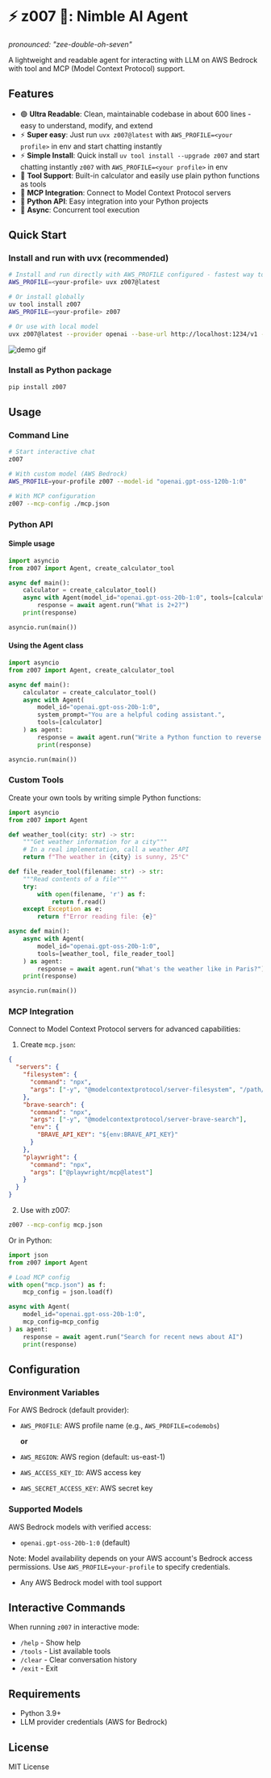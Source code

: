 # ⚡ z007 🤖: Nimble AI Agent
_pronounced: "zee-double-oh-seven"_ 

A lightweight and readable agent for interacting with LLM on AWS Bedrock with tool and MCP (Model Context Protocol) support.

## Features

- 🟢 **Ultra Readable**: Clean, maintainable codebase in about 600 lines - easy to understand, modify, and extend
- ⚡ **Super easy**: Just run `uvx z007@latest`  with `AWS_PROFILE=<your profile>` in env and start chatting instantly  
- ⚡ **Simple Install**: Quick install  `uv tool install --upgrade z007` and start chatting instantly `z007` with `AWS_PROFILE=<your profile>` in env
- 🔧 **Tool Support**: Built-in calculator and easily use plain python functions as tools
- 🔌 **MCP Integration**: Connect to Model Context Protocol servers
- 🐍 **Python API**: Easy integration into your Python projects
- 🚀 **Async**: Concurrent tool execution

## Quick Start

### Install and run with uvx (recommended)

```bash
# Install and run directly with AWS_PROFILE configured - fastest way to start!
AWS_PROFILE=<your-profile> uvx z007@latest
```

```bash
# Or install globally
uv tool install z007
AWS_PROFILE=<your-profile> z007
```

```bash
# Or use with local model
uvx z007@latest --provider openai --base-url http://localhost:1234/v1 --model openai/gpt-oss-20b
```


![demo gif](./doc/demo.gif "Optional title text")


### Install as Python package

```bash
pip install z007
```

## Usage

### Command Line

```bash
# Start interactive chat
z007

# With custom model (AWS Bedrock)
AWS_PROFILE=your-profile z007 --model-id "openai.gpt-oss-120b-1:0"

# With MCP configuration
z007 --mcp-config ./mcp.json
```

### Python API

#### Simple usage

```python
import asyncio
from z007 import Agent, create_calculator_tool

async def main():
    calculator = create_calculator_tool()
    async with Agent(model_id="openai.gpt-oss-20b-1:0", tools=[calculator]) as agent:
        response = await agent.run("What is 2+2?")
    print(response)

asyncio.run(main())
```

#### Using the Agent class

```python
import asyncio
from z007 import Agent, create_calculator_tool

async def main():
    calculator = create_calculator_tool()
    async with Agent(
        model_id="openai.gpt-oss-20b-1:0",
        system_prompt="You are a helpful coding assistant.",
        tools=[calculator]
    ) as agent:
        response = await agent.run("Write a Python function to reverse a string")
        print(response)

asyncio.run(main())
```

### Custom Tools

Create your own tools by writing simple Python functions:

```python
import asyncio
from z007 import Agent

def weather_tool(city: str) -> str:
    """Get weather information for a city"""
    # In a real implementation, call a weather API
    return f"The weather in {city} is sunny, 25°C"

def file_reader_tool(filename: str) -> str:
    """Read contents of a file"""
    try:
        with open(filename, 'r') as f:
            return f.read()
    except Exception as e:
        return f"Error reading file: {e}"

async def main():
    async with Agent(
        model_id="openai.gpt-oss-20b-1:0",
        tools=[weather_tool, file_reader_tool]
    ) as agent:
        response = await agent.run("What's the weather like in Paris?")
    print(response)

asyncio.run(main())
```

### MCP Integration

Connect to Model Context Protocol servers for advanced capabilities:

1. Create `mcp.json`:

```json
{
  "servers": {
    "filesystem": {
      "command": "npx",
      "args": ["-y", "@modelcontextprotocol/server-filesystem", "/path/to/project"]
    },
    "brave-search": {
      "command": "npx",
      "args": ["-y", "@modelcontextprotocol/server-brave-search"],
      "env": {
        "BRAVE_API_KEY": "${env:BRAVE_API_KEY}"
      }
    },
    "playwright": {
      "command": "npx",
      "args": ["@playwright/mcp@latest"]
    }
  }
}
```

2. Use with z007:

```bash
z007 --mcp-config mcp.json
```

Or in Python:

```python
import json
from z007 import Agent

# Load MCP config
with open("mcp.json") as f:
    mcp_config = json.load(f)

async with Agent(
    model_id="openai.gpt-oss-20b-1:0",
    mcp_config=mcp_config
) as agent:
    response = await agent.run("Search for recent news about AI")
    print(response)
```

## Configuration

### Environment Variables

For AWS Bedrock (default provider):
- `AWS_PROFILE`: AWS profile name (e.g., `AWS_PROFILE=codemobs`)

  **or**

- `AWS_REGION`: AWS region (default: us-east-1)
- `AWS_ACCESS_KEY_ID`: AWS access key
- `AWS_SECRET_ACCESS_KEY`: AWS secret key

### Supported Models

AWS Bedrock models with verified access:
- `openai.gpt-oss-20b-1:0` (default)

Note: Model availability depends on your AWS account's Bedrock access permissions. Use `AWS_PROFILE=your-profile` to specify credentials.
- Any AWS Bedrock model with tool support

## Interactive Commands

When running `z007` in interactive mode:

- `/help` - Show help
- `/tools` - List available tools  
- `/clear` - Clear conversation history
- `/exit` - Exit

## Requirements

- Python 3.9+
- LLM provider credentials (AWS for Bedrock)

## License

MIT License
